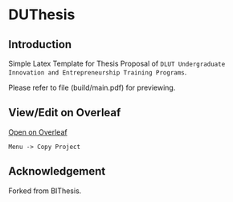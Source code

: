 # DUThesis

## Introduction

Simple Latex Template for Thesis Proposal of `DLUT Undergraduate Innovation and Entrepreneurship Training Programs`.

Please refer to file (build/main.pdf) for previewing.

## View/Edit on Overleaf

[Open on Overleaf](https://www.overleaf.com/read/vxbhstnvjpsq)

`Menu -> Copy Project`

## Acknowledgement

Forked from BIThesis.

